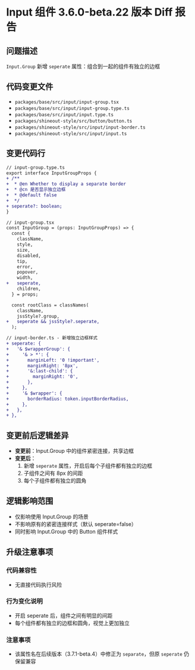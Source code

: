 # Input 组件 3.6.0-beta.22 版本 Diff 报告

## 问题描述
`Input.Group` 新增 `seperate` 属性：组合到一起的组件有独立的边框

## 代码变更文件
- `packages/base/src/input/input-group.tsx`
- `packages/base/src/input/input-group.type.ts`
- `packages/base/src/input/input.type.ts`
- `packages/shineout-style/src/button/button.ts`
- `packages/shineout-style/src/input/input-border.ts`
- `packages/shineout-style/src/input/input.ts`

## 变更代码行
```diff
// input-group.type.ts
export interface InputGroupProps {
+ /**
+  * @en Whether to display a separate border
+  * @cn 是否显示独立边框
+  * @default false
+  */
+ seperate?: boolean;
}

// input-group.tsx
const InputGroup = (props: InputGroupProps) => {
  const {
    className,
    style,
    size,
    disabled,
    tip,
    error,
    popover,
    width,
+   seperate,
    children,
  } = props;

  const rootClass = classNames(
    className,
    jssStyle?.group,
+   seperate && jssStyle?.seperate,
  );

// input-border.ts - 新增独立边框样式
+ seperate: {
+   '& $wrapperGroup': {
+     '& > *': {
+       marginLeft: '0 !important',
+       marginRight: '8px',
+       '&:last-child': {
+         marginRight: '0',
+       },
+     },
+     '& $wrapper': {
+       borderRadius: token.inputBorderRadius,
+     },
+   },
+ },
```

## 变更前后逻辑差异
- **变更前**：Input.Group 中的组件紧密连接，共享边框
- **变更后**：
  1. 新增 `seperate` 属性，开启后每个子组件都有独立的边框
  2. 子组件之间有 8px 的间距
  3. 每个子组件都有独立的圆角

## 逻辑影响范围
- 仅影响使用 Input.Group 的场景
- 不影响原有的紧密连接样式（默认 seperate=false）
- 同时影响 Input.Group 中的 Button 组件样式

## 升级注意事项

### 代码兼容性
- 无直接代码执行风险

### 行为变化说明
- 开启 seperate 后，组件之间有明显的间距
- 每个组件都有独立的边框和圆角，视觉上更加独立

### 注意事项
- 该属性名在后续版本（3.7.1-beta.4）中修正为 `separate`，但原 `seperate` 仍保留兼容